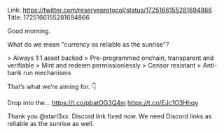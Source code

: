 Link:  https://twitter.com/reserveprotocol/status/1725166155281694866
Title: 1725166155281694866

Good morning.

What do we mean "currency as reliable as the sunrise"?

&gt; Always 1:1 asset backed
&gt; Pre-programmed onchain, transparent and verifiable
&gt; Mint and redeem permissionlessly
&gt; Censor resistant
&gt; Anti-bank run mechanisms

That’s what we’re aiming for. 👇

Drop into the… https://t.co/pbatOG3Q4m https://t.co/EJc1O3Hhqy

Thank you @starl3xx. Discord link fixed now. We need Discord links as reliable as the sunrise as well.
